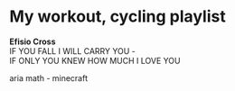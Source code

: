 # My workout, cycling playlist

**Efisio Cross**\
IF YOU FALL I WILL CARRY YOU - \
IF ONLY YOU KNEW HOW MUCH I LOVE YOU

aria math - minecraft
